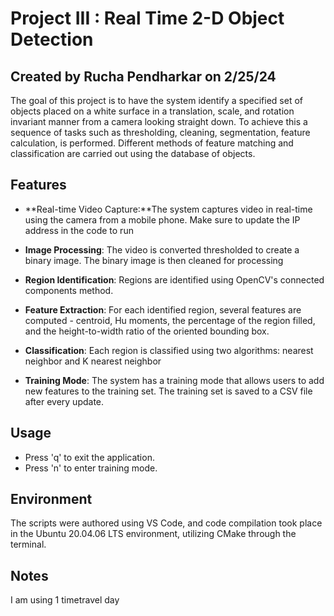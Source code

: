 # Project III : Real Time 2-D Object Detection 

## Created by Rucha Pendharkar on 2/25/24

The goal of this project is to have the system identify a specified set of objects placed on a white surface in a translation, scale, and rotation invariant manner from a camera looking straight down. To achieve this a sequence of tasks such as thresholding, cleaning, segmentation, feature calculation, is performed. Different methods of feature matching and classification are carried out using the database of objects.


## Features

- **Real-time Video Capture:**The system captures video in real-time using the camera from a mobile phone. Make sure to update the IP address in the code to run

- **Image Processing**: The video is converted thresholded to create a binary image. The binary image is then cleaned for processing

- **Region Identification**: Regions are identified using OpenCV's connected components method.

- **Feature Extraction**: For each identified region, several features are computed - centroid, Hu moments, the percentage of the region filled, and the height-to-width ratio of the oriented bounding box.

- **Classification**: Each region is classified using two algorithms: nearest neighbor and K nearest neighbor 

- **Training Mode**: The system has a training mode that allows users to add new features to the training set. The training set is saved to a CSV file after every update.
 
## Usage

- Press 'q' to exit the application.
- Press 'n' to enter training mode.

## Environment 
The scripts were authored using VS Code, and code compilation took place in the Ubuntu 20.04.06 LTS environment, utilizing CMake through the terminal.

## Notes
I am using 1 timetravel day

